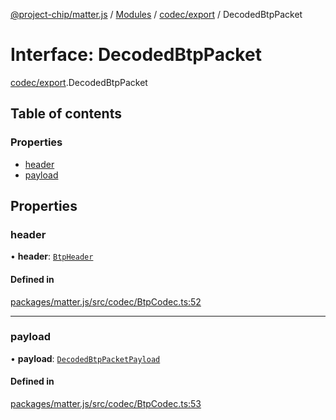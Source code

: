 [@project-chip/matter.js](../README.md) / [Modules](../modules.md) / [codec/export](../modules/codec_export.md) / DecodedBtpPacket

# Interface: DecodedBtpPacket

[codec/export](../modules/codec_export.md).DecodedBtpPacket

## Table of contents

### Properties

- [header](codec_export.DecodedBtpPacket.md#header)
- [payload](codec_export.DecodedBtpPacket.md#payload)

## Properties

### header

• **header**: [`BtpHeader`](codec_export.BtpHeader.md)

#### Defined in

[packages/matter.js/src/codec/BtpCodec.ts:52](https://github.com/project-chip/matter.js/blob/16d5b0d/packages/matter.js/src/codec/BtpCodec.ts#L52)

___

### payload

• **payload**: [`DecodedBtpPacketPayload`](codec_export.DecodedBtpPacketPayload.md)

#### Defined in

[packages/matter.js/src/codec/BtpCodec.ts:53](https://github.com/project-chip/matter.js/blob/16d5b0d/packages/matter.js/src/codec/BtpCodec.ts#L53)
